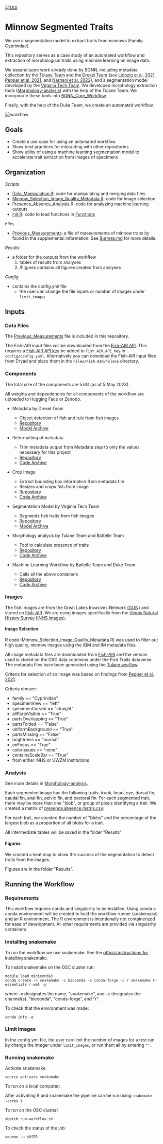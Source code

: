 [![DOI](https://zenodo.org/badge/470771551.svg)](https://zenodo.org/badge/latestdoi/470771551)

# Minnow Segmented Traits

We use a segmentation model to extract traits from minnows (Family: Cyprinidae).

This repository serves as a case study of an automated workflow and extraction of morphological traits using machine learning on image data. 

We expand upon work already done by BGNN, including metadata collection by the [Tulane Team](https://bgnn.tulane.edu/) and the [Drexel Team](https://github.com/hdr-bgnn/drexel_metadata) (see [Leipzig et al. 2021](https://link.springer.com/chapter/10.1007/978-3-030-71903-6_1), [Pepper et al. 2021](https://ieeexplore.ieee.org/abstract/document/9651834?casa_token=gzgYa9cfbZAAAAAA:mFhU1Wc4bkBbL066-2Iwsec-eY2u_1h4FfgoDgGMnNqS5NLOTsJ0Jn78GOzU7tbbz4J-sw), and [Narnani et al. 2022](https://www.researchsquare.com/article/rs-1506561/latest.pdf)), and a segmentation model developed by the [Virginia Tech Team](https://github.com/hdr-bgnn/BGNN-trait-segmentation). We developed morphology extraction tools ([Morphology-analysis](https://github.com/hdr-bgnn/Morphology-analysis)) with the help of the Tulane Team. We incorporate these tools into [BGNN_Core_Workflow](https://github.com/hdr-bgnn/BGNN_Core_Workflow).

Finally, with the help of the Duke Team, we create an automated workflow.


![workflow](https://github.com/hdr-bgnn/Minnow_Segmented_Traits/blob/readme-edits/workflow%20use%20case.png)


## Goals

* Create a use case for using an automated workflow
* Show best practices for interacting with other repositories
* Show utility of using a machine learning segmentation model to accelerate trait extraction from images of specimens


## Organization

*Scripts*
- [Data_Manipulation.R](https://github.com/hdr-bgnn/Minnow_Traits/blob/streamline/Scripts/Data_Manipulation.R): code for manipulating and merging data files
- [Minnow_Selection_Image_Quality_Metadata.R](https://github.com/hdr-bgnn/Minnow_Traits/blob/streamline/Scripts/Minnow_Selection_Image_Quality_Metadata.R): code for image selection
- [Presence_Absence_Analysis.R](https://github.com/hdr-bgnn/Minnow_Traits/blob/streamline/Scripts/Presence_Absence_Analysis.R): code for analyzing machine learning outputs
- [init.R](https://github.com/hdr-bgnn/Minnow_Traits/blob/streamline/Scripts/init.R): code to load functions in [Functions](https://github.com/hdr-bgnn/Minnow_Traits/tree/streamline/Scripts/Functions)

*Files*
- [Previous_Measurements](Files/Previous%20Fish%20Measurements%20-%20Burress%20et%20al.%202016.csv): a file of measurements of minnow traits by  found in the supplemental information. See [Burress.md](Files/Burress.md) for more details.

*Results*
- a folder for the outputs from the workflow
  1. tables of results from analyses
  2. /Figures contains all figures created from analyses

*Config*
- contains the config.yml file
  - the user can change the file inputs or number of images under ```limit_images```

## Inputs

### Data Files

The [Previous_Measurements](Files/Previous%20Fish%20Measurements%20-%20Burress%20et%20al.%202016.csv) file is included in this repository.

The Fish-AIR input files will be downloaded from the [Fish-AIR API](https://fishair.org/).
This requires a [Fish-AIR API key](https://fishair.org/) be added to `Fish_AIR_API_Key` in `config/config.yaml`.
Alternatively you can download the Fish-AIR input files from Dryad and place them in the `Files/Fish-AIR/Tulane` directory.

### Components

The total size of the components are 5.6G (as of 5 May 2023). 

All weights and dependencies for all components of the workflow are uploaded to Hugging Face or Zenodo.

* Metadata by Drexel Team
  - Object detection of fish and rule from fish images
  - [Repository](https://github.com/hdr-bgnn/drexel_metadata)
  - [Model Archive](https://doi.10.57967/hf/0904)
  
* Reformatting of metadata
  - Trim metadata output from Metadata step to only the values necessary for this project
  - [Repository](https://github.com/hdr-bgnn/drexel_metadata_formatter)
  - [Code Archive](https://doi.org/10.5281/zenodo.7987576)

* Crop Image
  - Extract bounding box information from metadata file
  - Resizes and crops fish from image
  - [Repository](https://github.com/hdr-bgnn/Crop_image)
  - [Code Archive](https://doi.org/10.5281/zenodo.7987485)

* Segmentation Model by Virginia Tech Team
  - Segments fish traits from fish images
  - [Repository](https://github.com/hdr-bgnn/BGNN-trait-segmentation)
  - [Model Archive](https://doi.org/10.57967/hf/0832)

* Morphology analysis by Tulane Team and Battelle Team
  - Tool to calculate presence of traits
  - [Repository](https://github.com/hdr-bgnn/Morphology-analysis)
  - [Code Archive](https://doi.org/10.5281/zenodo.7987697)

* Machine Learning Workflow by Battelle Team and Duke Team
  - Calls all the above containers
  - [Repository](https://github.com/hdr-bgnn/BGNN_Core_Workflow)
  - [Code Archive](https://doi.org/10.5281/zenodo.7987705)


### Images

The fish images are from the Great Lakes Invasives Network [(GLIN)](https://glin.com/) and stored on [Fish-AIR](https://fishair.org/). 
We are using images specifically from the [Illinois Natural History Survey](https://inhs.illinois.edu/) [(INHS images)](http://www.tubri.org/HDR/INHS/).


#### Image Selection
    
R code (Minnow_Selection_Image_Quality_Metadata.R) was used to filter out high quality, minnow images using the IQM and IM metadata files.

All image metadata files are downloaded from [Fish-AIR](https://fishair.org/) and the version used is stored on the OSC data commons under the Fish Traits dataverse. The metadata files have been generated using the [Tulane worflow](https://bgnn.tulane.edu/).

Criteria for selection of an image was based on findings from [Pepper et al. 2021](https://ieeexplore.ieee.org/abstract/document/9651834?casa_token=gzgYa9cfbZAAAAAA:mFhU1Wc4bkBbL066-2Iwsec-eY2u_1h4FfgoDgGMnNqS5NLOTsJ0Jn78GOzU7tbbz4J-sw).

Criteria chosen:

* family == "Cyprinidae"
* specimenView == "left"
* specimenCurved == "straight"
* allPartsVisible == "True"
* partsOverlapping == "True"
* partsFolded == "False"
* uniformBackground == "True"
* partsMissing == "False"
* brightness == "normal"
* onFocus == "True"
* colorIssues == "none"
* containsScaleBar == "True"
* from either INHS or UWZM institutions


### Analysis

See more details in [Morphology-analysis](https://github.com/hdr-bgnn/Morphology-analysis).

Each segmented image has the following traits: trunk, head, eye, dorsal fin, caudal fin, anal fin, pelvic fin, and pectoral fin. For each segmented trait, there may be more than one "blob", or group of pixels identifying a trait. We created a matrix of <a href="https://github.com/hdr-bgnn/minnowTraits/blob/main/Files/presence.absence.matrix.csv"> presence.absence.matrix.csv</a>.

For each trait, we counted the number of "blobs" and the percentage of the largest blob as a proportion of all blobs for a trait.

All intermediate tables will be saved in the folder "Results".


#### Figures

We created a heat map to show the success of the segmentation to detect traits from the images.

Figures are in the folder "Results".


## Running the Workflow

### Requirements
This workflow requires conda and singularity to be installed. 
Using conda a conda environment will be created to hold the workflow runner (snakemake) and an R environment.
The R environment is intentionally not containerized for ease of development.
All other requirements are provided via singularity containers.

### Installing snakemake

To run the workflow we use snakemake.
See the [official instructions for installing snakemake](https://snakemake.readthedocs.io/en/stable/getting_started/installation.html).

To install snakemake on the OSC cluster run:
```
module load miniconda3
conda create -n snakemake -c bioconda -c conda-forge -c r snakemake r-essentials r-xml -y
```

where `-n` designates the name, "snakemake", and `-c` designates the channel(s): "bioconda", "conda-forge", and "r".

To check that the environment was made:
```
conda info -e
```

### Limit images

In the config.yml file, the user can limit the number of images for a test run by change the integer under ```limit_images```, or run them all by entering ```""```.

### Running snakemake

Activate snakemake:

```
source activate snakemake
```

To run on a local computer:

After activating R and snakemake the pipeline can be run using `snakemake --cores 1`.

To run on the OSC cluster:

```
sbatch run-workflow.sh
```

To check the status of the job:

```
squeue -u $USER
```

